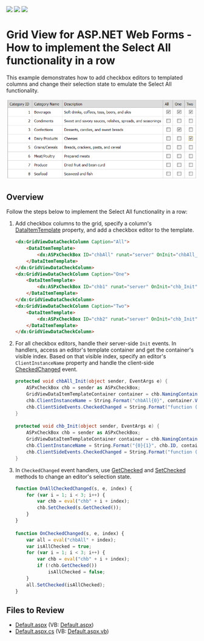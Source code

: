 <!-- default badges list -->
![](https://img.shields.io/endpoint?url=https://codecentral.devexpress.com/api/v1/VersionRange/128541407/13.1.5%2B)
[![](https://img.shields.io/badge/Open_in_DevExpress_Support_Center-FF7200?style=flat-square&logo=DevExpress&logoColor=white)](https://supportcenter.devexpress.com/ticket/details/E4551)
[![](https://img.shields.io/badge/📖_How_to_use_DevExpress_Examples-e9f6fc?style=flat-square)](https://docs.devexpress.com/GeneralInformation/403183)
<!-- default badges end -->
# Grid View for ASP.NET Web Forms - How to implement the Select All functionality in a row

This example demonstrates how to add checkbox editors to templated columns and change their selection state to emulate the Select All functionality.

![SelectAll check box](SelectAllCheckbox.png)

## Overview

Follow the steps below to implement the Select All functionality in a row:

1. Add checkbox columns to the grid, specify a column's [DataItemTemplate](https://docs.devexpress.com/AspNet/DevExpress.Web.GridViewDataColumn.DataItemTemplate) property, and add a checkbox editor to the template.

    ```aspx
    <dx:GridViewDataCheckColumn Caption="All">
        <DataItemTemplate>
            <dx:ASPxCheckBox ID="chbAll" runat="server" OnInit="chbAll_Init" />
        </DataItemTemplate>
    </dx:GridViewDataCheckColumn>
    <dx:GridViewDataCheckColumn Caption="One">
        <DataItemTemplate>
            <dx:ASPxCheckBox ID="chb1" runat="server" OnInit="chb_Init" />
        </DataItemTemplate>
    </dx:GridViewDataCheckColumn>
    <dx:GridViewDataCheckColumn Caption="Two">
        <DataItemTemplate>
            <dx:ASPxCheckBox ID="chb2" runat="server" OnInit="chb_Init" />
        </DataItemTemplate>
    </dx:GridViewDataCheckColumn>
    ```

2. For all checkbox editors, handle their server-side `Init` events. In handlers, access an editor's template container and get the container's visible index. Based on that visible index, specify an editor's `ClientInstanceName` property and handle the client-side [CheckedChanged](https://docs.devexpress.com/AspNet/js-ASPxClientCheckBox.CheckedChanged) event.

    ```csharp
    protected void chbAll_Init(object sender, EventArgs e) {
        ASPxCheckBox chb = sender as ASPxCheckBox;
        GridViewDataItemTemplateContainer container = chb.NamingContainer as GridViewDataItemTemplateContainer;
        chb.ClientInstanceName = String.Format("chbAll{0}", container.VisibleIndex);
        chb.ClientSideEvents.CheckedChanged = String.Format("function (s, e) {{ OnAllCheckedChanged(s, e, {0}); }}", container.VisibleIndex);
    }

    protected void chb_Init(object sender, EventArgs e) {
        ASPxCheckBox chb = sender as ASPxCheckBox;
        GridViewDataItemTemplateContainer container = chb.NamingContainer as GridViewDataItemTemplateContainer;
        chb.ClientInstanceName = String.Format("{0}{1}", chb.ID, container.VisibleIndex);
        chb.ClientSideEvents.CheckedChanged = String.Format("function (s, e) {{ OnCheckedChanged(s, e, {0}); }}", container.VisibleIndex);
    }
    ```

3. In `CheckedChanged` event handlers, use [GetChecked](https://docs.devexpress.com/AspNet/js-ASPxClientCheckBox.GetChecked) and [SetChecked](https://docs.devexpress.com/AspNet/js-ASPxClientCheckBox.SetChecked(isChecked)) methods to change an editor's selection state.

    ```js
    function OnAllCheckedChanged(s, e, index) {
        for (var i = 1; i < 3; i++) {
            var chb = eval("chb" + i + index);
            chb.SetChecked(s.GetChecked());
        }
    }
    
    function OnCheckedChanged(s, e, index) {
        var all = eval("chbAll" + index);
        var isAllChecked = true;
        for (var i = 1; i < 3; i++) {
            var chb = eval("chb" + i + index);
            if (!chb.GetChecked())
                isAllChecked = false;
        }
        all.SetChecked(isAllChecked);
    }
    ```

## Files to Review

* [Default.aspx](./CS/WebSite/Default.aspx) (VB: [Default.aspx](./VB/WebSite/Default.aspx))
* [Default.aspx.cs](./CS/WebSite/Default.aspx.cs) (VB: [Default.aspx.vb](./VB/WebSite/Default.aspx.vb))
